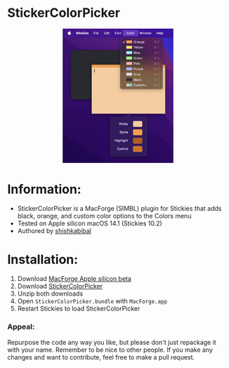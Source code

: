 # StickerColorPicker

<p align="center">
  <img src="Preview.png" alt="Preview" width=50% height=50%>
</p>

# Information:

- StickerColorPicker is a MacForge (SIMBL) plugin for Stickies that adds black, orange, and custom color options to the Colors menu
- Tested on Apple silicon macOS 14.1 (Stickies 10.2)
- Authored by [shishkabibal](https://github.com/shishkabibal)

# Installation:

1. Download [MacForge Apple silicon beta](https://github.com/jslegendre/appcast/raw/master/Beta/MacForge/MacForge.1.2.2-2.zip)
2. Download [StickerColorPicker](https://github.com/shishkabibal/StickerColorPicker/releases/latest)
3. Unzip both downloads
4. Open `StickerColorPicker.bundle` with `MacForge.app`
5. Restart Stickies to load StickerColorPicker

### Appeal:
Repurpose the code any way you like, but please don't just repackage it with your name. Remember to be nice to other people. If you make any changes and want to contribute, feel free to make a pull request.
